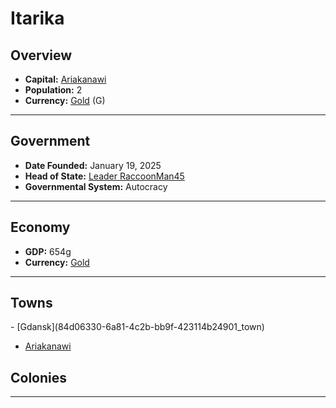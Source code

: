<!--UNDEDITED FILE, remove this entire line if this file has been edited!-->
# <!--NAME-->Itarika<!--NAME-->

## Overview

- **Capital:** <!--CAPITAL_LINK-->[Ariakanawi](dcebc0b4-9c43-4fd0-bdf7-4a6f5d2f05f3_town)<!--CAPITAL_LINK-->
- **Population:** <!--POPULATION-->2<!--POPULATION-->
- **Currency:** <!--CURRENCY_LINK-->[Gold](Gold_currency)<!--CURRENCY_LINK--> (<!--CURRENCY_ABV-->G<!--CURRENCY_ABV-->)

---

## Government

- **Date Founded:** <!--FOUNDED-->January 19, 2025<!--FOUNDED-->
- **Head of State:** <!--LEADER_TITLE_LINK-->[Leader RaccoonMan45](RaccoonMan45_user)<!--LEADER_TITLE_LINK-->
- **Governmental System:** <!--GOVERNMENT-->Autocracy<!--GOVERNMENT-->

---

## Economy

- **GDP:** <!--GDP-->654g<!--GDP-->
- **Currency:** <!--CURRENCY_LINK-->[Gold](Gold_currency)<!--CURRENCY_LINK-->

---

## Towns

<!--TOWNS-->- [Gdansk](84d06330-6a81-4c2b-bb9f-423114b24901_town)
- [Ariakanawi](dcebc0b4-9c43-4fd0-bdf7-4a6f5d2f05f3_town)<!--TOWNS-->

## Colonies

<!--COLONIES--><!--COLONIES-->

---